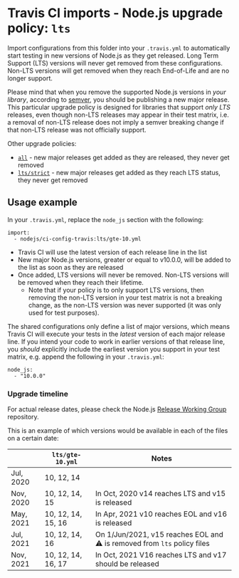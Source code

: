 # Travis CI imports - Node.js upgrade policy: `lts`

Import configurations from this folder into your `.travis.yml` to automatically start testing in new versions of Node.js as they get released. Long Term Support (LTS) versions will never get removed from these configurations. Non-LTS versions will get removed when they reach End-of-Life and are no longer support.

Please mind that when you remove the supported Node.js versions in _your library_, according to [semver](https://semver.org/), you should be publishing a new major release. This particular upgrade policy is designed for libraries that support _only LTS_ releases, even though non-LTS releases may appear in their test matrix, i.e. a removal of non-LTS release does not imply a semver breaking change if that non-LTS release was not officially support.

Other upgrade policies:

- [`all`](../all) - new major releases get added as they are released, they never get removed
- [`lts/strict`](../lts/strict) - new major releases get added as they reach LTS status, they never get removed   


## Usage example

In your `.travis.yml`, replace the `node_js` section with the following:

```
import:
  - nodejs/ci-config-travis:lts/gte-10.yml
```

- Travis CI will use the latest version of each release line in the list
- New major Node.js versions, greater or equal to v10.0.0, will be added to the list as soon as they are released
- Once added, LTS versions will never be removed. Non-LTS versions will be removed when they reach their lifetime.
    - Note that if your policy is to only support LTS versions, then removing the non-LTS version in your test matrix is not a breaking change, as the non-LTS version was never supported (it was only used for test purposes).

The shared configurations only define a list of major versions, which means Travis CI will execute your tests in the _latest_ version of each major release line. If you intend your code to work in earlier versions of that release line, you _should_ explicitly include the earliest version you support in your test matrix, e.g. append the following in your `.travis.yml`:

```
node_js:
  - "10.0.0"
```


### Upgrade timeline

For actual release dates, please check the Node.js [Release Working Group](https://github.com/nodejs/Release/#release-schedule) repository.

This is an example of which versions would be available in each of the files on a certain date:

|                       | `lts/gte-10.yml`        | Notes
|-----------------------|-------------------------|-------
| Jul, 2020             | 10, 12, 14              |
| Nov, 2020             | 10, 12, 14, 15          | In Oct, 2020 v14 reaches LTS and v15 is released
| May, 2021             | 10, 12, 14, 15, 16      | In Apr, 2021 v10 reaches EOL and v16 is released
| Jul, 2021             | 10, 12, 14, 16          | On 1/Jun/2021, v15 reaches EOL and ⚠️ is removed from `lts` policy files
| Nov, 2021             | 10, 12, 14, 16, 17      | In Oct, 2021 V16 reaches LTS and v17 should be released

